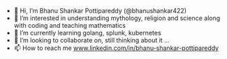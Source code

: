 - 👋 Hi, I’m Bhanu Shankar Pottipareddy (@bhanushankar422)
- 👀 I’m interested in understanding mythology, religion and science along with coding and teaching mathematics
- 🌱 I’m currently learning golang, splunk, kubernetes
- 💞️ I’m looking to collaborate on, still thinking about it ...
- 📫 How to reach me www.linkedin.com/in/bhanu-shankar-pottipareddy

<!---
bhanushankar422/bhanushankar422 is a ✨ special ✨ repository because its `README.md` (this file) appears on your GitHub profile.
You can click the Preview link to take a look at your changes.
--->
